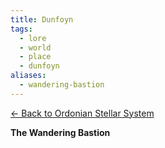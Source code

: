 ```yaml
---
title: Dunfoyn
tags:
  - lore
  - world
  - place
  - dunfoyn
aliases:
  - wandering-bastion
---
```

[<- Back to Ordonian Stellar System](../system/ordon.md)

**The Wandering Bastion**
